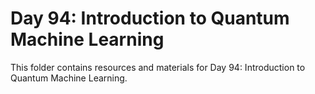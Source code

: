 # Day 94: Introduction to Quantum Machine Learning

This folder contains resources and materials for Day 94: Introduction to Quantum Machine Learning.